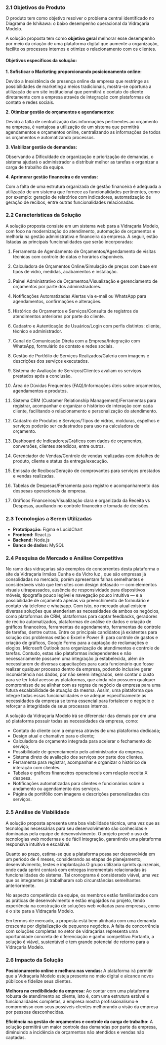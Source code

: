 ### 2.1 Objetivos do Produto
O produto tem como objetivo resolver o problema central identificado no Diagrama de Ishikawa: o baixo desempenho operacional da Vidraçaria Modelo.

A solução proposta tem como **objetivo geral** melhorar esse desempenho por meio da criação de uma plataforma digital que aumente a organização, facilite os processos internos e otimize o relacionamento com os clientes.

#### Objetivos específicos da solução:

**1. Sofisticar o Marketing proporcionando  posicionamento online:** 

Devido a Inexistência de presença online da empresa que restringe as possibilidades de marketing a meios tradicionais,  mostra-se oportuna a  utilização de um site institucional que permitirá o contato do cliente diretamente com a empresa através de integração com plataformas de contato e redes sociais. 

**2. Otimizar gestão de orçamentos e agendamentos:**

Devido a falta de centralização das informações pertinentes ao orçamento na empresa, é vantajosa a utilização de um sistema que permitirá agendamentos e orçamentos online, centralizando as informações de todos os orçamentos e automatizando processos.

**3. Viabilizar gestão de demandas:**

Observando a Dificuldade de organização e priorização de demandas, o sistema ajudará o administrador a distribuir melhor as tarefas e organizar a carga de trabalho da equipe.

**4. Aprimorar gestão financeira e de vendas:**

Com a falta de uma estrutura organizada de gestão financeira é adequada a utilização de um sistema que fornece as funcionalidades pertinentes, como por exemplo: geração de relatórios com indicadores, automatização de geração de recibos, entre outras funcionalidades relacionadas.

### 2.2 Características da Solução
A solução proposta consiste em um sistema web para a Vidraçaria Modelo, com foco na modernização do atendimento, automação de orçamentos e melhoria na gestão administrativa e financeira da empresa. A seguir, estão listadas as principais funcionalidades que serão incorporadas:

1. Ferramenta de Agendamento de Orçamentos/Agendamento de visitas técnicas com controle de datas e horários disponíveis.

2. Calculadora de Orçamentos Online/Simulação de preços com base em tipos de vidro, medidas, acabamentos e instalação.

3. Painel Administrativo de Orçamentos/Visualização e gerenciamento de orçamentos por parte dos administradores.

4. Notificações Automatizadas Alertas via e-mail ou WhatsApp para agendamentos, confirmações e alterações.

5. Histórico de Orçamentos e Serviços/Consulta de registros de atendimentos anteriores por parte do cliente.

6. Cadastro e Autenticação de Usuários/Login com perfis distintos: cliente, técnico e administrador.

7. Canal de Comunicação Direta com a Empresa/Integração com WhatsApp, formulário de contato e redes sociais.

8. Gestão de Portfólio de Serviços Realizados/Galeria com imagens e descrições dos serviços executados.

9. Sistema de Avaliação de Serviços/Clientes avaliam os serviços prestados após a conclusão.

10. Área de Dúvidas Frequentes (FAQ)/Informações úteis sobre orçamentos, agendamentos e produtos.

11. Sistema CRM (Customer Relationship Management)/Ferramentas para registrar, acompanhar e organizar o histórico de interação com cada cliente, facilitando o relacionamento e personalização do atendimento.

12. Cadastro de Produtos e Serviços/Tipos de vidros, molduras, espelhos e serviços poderão ser cadastrados para uso na calculadora de orçamento.

13. Dashboard de Indicadores/Gráficos com dados de orçamentos, conversões, clientes atendidos, entre outros.

14. Gerenciador de Vendas/Controle de vendas realizadas com detalhes de produto, cliente e status da entrega/execução.

15. Emissão de Recibos/Geração de comprovantes para serviços prestados e vendas realizadas.

16. Tabelas de Despesas/Ferramenta para registro e acompanhamento das despesas operacionais da empresa.

17. Gráficos Financeiros/Visualização clara e organizada da Receita vs Despesas, auxiliando no controle financeiro e tomada de decisões.

### 2.3 Tecnologias a Serem Utilizadas

- **Prototipação:** Figma e LucidChart
- **Frontend:** React.js
- **Backend:** Node.js
- **Banco de dados:** MySQL

### 2.4 Pesquisa de Mercado e Análise Competitiva
No ramo das vidraçarias são exemplos de concorrentes desta plataforma o site da
Vidraçaria Irmãos Cunha e da Vidro luz , que são empresas já consolidadas no mercado,
porém apresentam falhas semelhantes e consideráveis visto que tem sites com design
defasado — com elementos visuais ultrapassados, ausência de responsividade para dispositivos móveis, tipografia pouco legível e navegação pouco intuitiva —  e a possibilidade de orçamento apenas via preenchimento de formulário e contato
via telefone e whatsapp. Com isto, no mercado atual existem diversas soluções que atenderiam as necessidades de ambos os negócios, como plataformas de CRM, plataformas para captar feedbacks, geradores de recibo automatizados, plataformas de análise de dados e criação de gráficos financeiros, ferramentas de agendamento, ferramentas de controle de tarefas, dentre outras. Entre os principais candidatos já existentes para solução dos problemas estão o Excel e Power BI para controle de gastos e criação de gráficos, Google Forms para a captação de reclamações e elogios, Microsoft Outlook para organização de atendimentos e controle de tarefas. Contudo, estas são plataformas independentes e não necessariamente possuem uma integração já estabelecida, além de necessitarem de diversas capacitações para cada funcionário que fosse realizar qualquer processo dentro da empresa, podendo inclusive gerar inconsistência nos dados, por não serem integrados, sem contar o custo para se ter total acesso as plataformas, que ainda não possuem qualquer compromisso de se alinhar com as regras de negócio da empresa para uma futura escalabilidade de atuação da mesma. Assim, uma plataforma que integre todas essas funcionalidades e se adeque especificamente as necessidades da empresa se torna essencial para fortalecer o negócio e reforçar a integridade de seus processos internos.

A solução da Vidraçaria Modelo irá se diferenciar das demais por em uma só plataforma possuir todas as necessidades da empresa, como:


- Contato do cliente com a empresa através de uma plataforma dedicada;
- Design atual e chamativo para o cliente;
- Calculadora de orçamento integrada para acelerar o fechamento do serviço;
- Possibilidade de gerenciamento pelo administrador da empresa.
- Sistema direto de avaliação dos serviços por parte dos clientes.
- Ferramenta para registrar, acompanhar e organizar o histórico de interação com clientes.
- Tabelas e gráficos financeiros operacionais com relação receita X despesa.
- Notificações automatizadas para clientes e funcionários sobre o andamento ou agendamento dos serviços.
- Página de portifólio com imagens e descrições personalizadas dos serviços.

### 2.5 Análise de Viabilidade
A solução proposta apresenta uma boa viabilidade técnica, uma vez que as tecnologias necessárias para seu desenvolvimento são conhecidas e dominadas pela equipe de desenvolvimento. O projeto prevê o uso de tecnologias web modernas e de fácil integração, garantindo uma plataforma responsiva intuitiva e escalável.

Quanto ao prazo, estima-se que a plataforma possa ser desenvolvida em um período de 4 meses, considerando as etapas de planejamento, desenvolvimento, testes e implantação.O grupo utilizaria sprints quinzenais, onde cada sprint contará com entregas incrementais relacionadas às funcionalidades do sistema. Tal cronograma é considerado viável, uma vez que os integrantes já trabalharam sob circunstâncias semelhantes anteriormente.

No aspecto competência da equipe, os membros estão familiarizados com as práticas de desenvolvimento e estão engajados no projeto, tendo experiência na construção de soluções
web voltadas para empresas, como é o site para a Vidraçaria Modelo. 

Em termos de mercado, a proposta está bem alinhada com uma demanda crescente por digitalização de pequenos negócios. A falta de concorrência com soluções completas no setor de vidraçarias representa uma oportunidade concreta de diferenciação e ganho competitivo.Portanto, a solução é viável, sustentável e tem grande potencial de retorno para a Vidraçaria
Modelo.

### 2.6 Impacto da Solução
**Posicionamento online e melhora nas vendas:** A plataforma irá permitir que a Vidraçaria Modelo esteja presente no meio digital e alcance novos públicos e fidelize seus clientes.

**Melhora na credibilidade da empresa:** Ao contar com uma plataforma robusta de atendimento ao cliente, isto é, com uma estrutura estável e funcionalidades completas, a empresa mostra profissionalismo e compromisso com seus possíveis clientes melhorando a visão da empresa por pessoas desconhecidas.


**Eficiência na gestão de orçamentos e controle da carga de trabalho:** A solução permitirá um maior controle das demandas por parte da empresa, diminuindo a incidência de orçamentos não atendidos e vendas não captadas.
